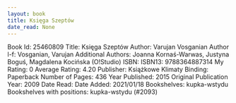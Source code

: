 ```yaml
---
layout: book
title: Księga Szeptów
date_read: None
---
```


Book Id: 25460809
Title: Księga Szeptów
Author: Varujan Vosganian
Author l-f: Vosganian, Varujan
Additional Authors: Joanna Kornaś-Warwas, Justyna Boguś, Magdalena Kocińska (O!Studio)
ISBN: 
ISBN13: 9788364887314
My Rating: 0
Average Rating: 4.20
Publisher: Książkowe Klimaty
Binding: Paperback
Number of Pages: 436
Year Published: 2015
Original Publication Year: 2009
Date Read: 
Date Added: 2021/01/18
Bookshelves: kupka-wstydu
Bookshelves with positions: kupka-wstydu (#2093)

